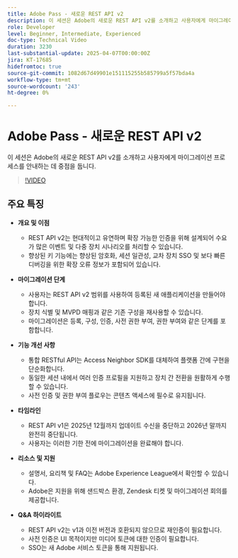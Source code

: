 ```yaml
---
title: Adobe Pass - 새로운 REST API v2
description: 이 세션은 Adobe의 새로운 REST API v2를 소개하고 사용자에게 마이그레이션 프로세스를 안내하는 데 중점을 둡니다.
role: Developer
level: Beginner, Intermediate, Experienced
doc-type: Technical Video
duration: 3230
last-substantial-update: 2025-04-07T00:00:00Z
jira: KT-17685
hidefromtoc: true
source-git-commit: 1082d67d49901e151115255b585799a5f57bda4a
workflow-type: tm+mt
source-wordcount: '243'
ht-degree: 0%

---
```



# Adobe Pass - 새로운 REST API v2

이 세션은 Adobe의 새로운 REST API v2를 소개하고 사용자에게 마이그레이션 프로세스를 안내하는 데 중점을 둡니다.

>[!VIDEO](https://video.tv.adobe.com/v/3457461/?learn=on&enablevpops)

## 주요 특징

* **개요 및 이점**

   * REST API v2는 현대적이고 유연하며 확장 가능한 인증을 위해 설계되어 수요가 많은 이벤트 및 다중 장치 시나리오를 처리할 수 있습니다.
   * 향상된 키 기능에는 향상된 암호화, 세션 일관성, 교차 장치 SSO 및 보다 빠른 디버깅을 위한 확장 오류 정보가 포함되어 있습니다.

* **마이그레이션 단계**

   * 사용자는 REST API v2 범위를 사용하여 등록된 새 애플리케이션을 만들어야 합니다.
   * 장치 식별 및 MVPD 매핑과 같은 기존 구성을 재사용할 수 있습니다.
   * 마이그레이션은 등록, 구성, 인증, 사전 권한 부여, 권한 부여와 같은 단계를 포함합니다.

* **기능 개선 사항**

   * 통합 RESTful API는 Access Neighbor SDK를 대체하여 플랫폼 간에 구현을 단순화합니다.
   * 동일한 세션 내에서 여러 인증 프로필을 지원하고 장치 간 전환을 원활하게 수행할 수 있습니다.
   * 사전 인증 및 권한 부여 플로우는 콘텐츠 액세스에 필수로 유지됩니다.

* **타임라인**

   * REST API v1은 2025년 12월까지 업데이트 수신을 중단하고 2026년 말까지 완전히 중단됩니다.
   * 사용자는 이러한 기한 전에 마이그레이션을 완료해야 합니다.

* **리소스 및 지원**

   * 설명서, 요리책 및 FAQ는 Adobe Experience League에서 확인할 수 있습니다.
   * Adobe은 지원을 위해 샌드박스 환경, Zendesk 티켓 및 마이그레이션 회의를 제공합니다.

* **Q&amp;A 하이라이트**

   * REST API v2는 v1과 이전 버전과 호환되지 않으므로 재인증이 필요합니다.
   * 사전 인증은 UI 목적이지만 미디어 토큰에 대한 인증이 필요합니다.
   * SSO는 새 Adobe 서비스 토큰을 통해 지원됩니다.

